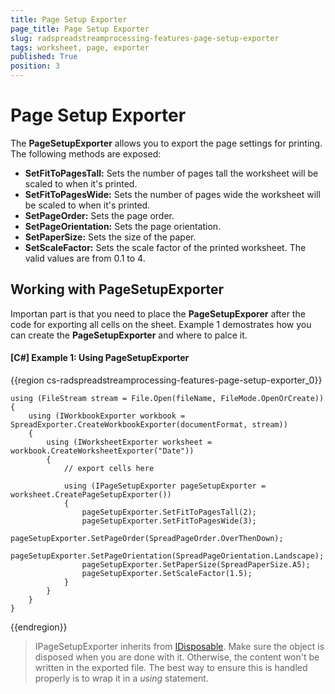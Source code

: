 ```yaml
---
title: Page Setup Exporter
page_title: Page Setup Exporter
slug: radspreadstreamprocessing-features-page-setup-exporter
tags: worksheet, page, exporter
published: True
position: 3
---
```


# Page Setup Exporter

The __PageSetupExporter__ allows you to export the page settings for printing. The following methods are exposed:

* __SetFitToPagesTall:__ Sets the number of pages tall the worksheet will be scaled to when it's printed.
* __SetFitToPagesWide:__ Sets the number of pages wide the worksheet will be scaled to when it's printed.
* __SetPageOrder:__ Sets the page order.
* __SetPageOrientation:__ Sets the page orientation.
* __SetPaperSize:__ Sets the size of the paper.
* __SetScaleFactor:__ Sets the scale factor of the printed worksheet. The valid values are from 0.1 to 4.


## Working with PageSetupExporter

Importan part is that you need to place the __PageSetupExporer__ after the code for exporting all cells on the sheet. Example 1 demostrates how you can create the __PageSetupExporter__ and where to palce it. 

#### **[C#] Example 1: Using  PageSetupExporter**

{{region cs-radspreadstreamprocessing-features-page-setup-exporter_0}}

    using (FileStream stream = File.Open(fileName, FileMode.OpenOrCreate))
    {
        using (IWorkbookExporter workbook = SpreadExporter.CreateWorkbookExporter(documentFormat, stream))
        {
            using (IWorksheetExporter worksheet = workbook.CreateWorksheetExporter("Date"))
            {
    			// export cells here
    
                using (IPageSetupExporter pageSetupExporter = worksheet.CreatePageSetupExporter())
                {
                    pageSetupExporter.SetFitToPagesTall(2);
                    pageSetupExporter.SetFitToPagesWide(3);
                    pageSetupExporter.SetPageOrder(SpreadPageOrder.OverThenDown);
                    pageSetupExporter.SetPageOrientation(SpreadPageOrientation.Landscape);
                    pageSetupExporter.SetPaperSize(SpreadPaperSize.A5);
                    pageSetupExporter.SetScaleFactor(1.5);
                }
            }
        }
    }

{{endregion}}


>IPageSetupExporter inherits from [IDisposable](https://msdn.microsoft.com/en-us/library/system.idisposable(v=vs.110).aspx). Make sure the object is disposed when you are done with it. Otherwise, the content won't be written in the exported file. The best way to ensure this is handled properly is to wrap it in a *using* statement.